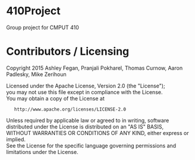 # 410Project
Group project for CMPUT 410

Contributors / Licensing
========================

  Copyright 2015 Ashley Fegan, Pranjali Pokharel, Thomas Curnow, Aaron Padlesky, Mike Zerihoun  

  Licensed under the Apache License, Version 2.0 (the "License");  
  you may not use this file except in compliance with the License.  
  You may obtain a copy of the License at  
  
       http://www.apache.org/licenses/LICENSE-2.0  
  
  Unless required by applicable law or agreed to in writing, software  
  distributed under the License is distributed on an "AS IS" BASIS,  
  WITHOUT WARRANTIES OR CONDITIONS OF ANY KIND, either express or implied.  
  See the License for the specific language governing permissions and  
  limitations under the License.  
